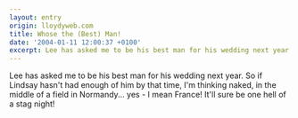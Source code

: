 ```yaml
---
layout: entry
origin: lloydyweb.com
title: Whose the (Best) Man!
date: '2004-01-11 12:00:37 +0100'
excerpt: Lee has asked me to be his best man for his wedding next year.
---
```

Lee has asked me to be his best man for his wedding next year. So if Lindsay hasn't had enough of him by that time, I'm thinking naked, in the middle of a field in Normandy... yes - I mean France! It'll sure be one hell of a stag night!